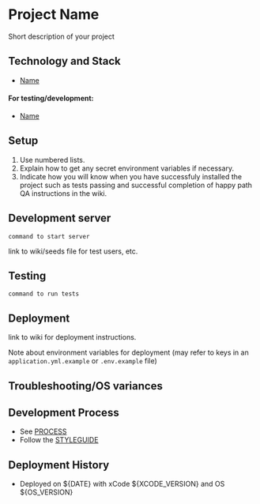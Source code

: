 # Project Name

Short description of your project

## Technology and Stack

- [Name](link_to_documentation)

#### For testing/development:

- [Name](link_to_documentation)

## Setup

1. Use numbered lists.
1. Explain how to get any secret environment variables if necessary.
1. Indicate how you will know when you have successfuly installed the project such as tests passing and successful completion of happy path QA instructions in the wiki.

## Development server

`command to start server`

link to wiki/seeds file for test users, etc.

## Testing

`command to run tests`

## Deployment

link to wiki for deployment instructions.

Note about environment variables for deployment (may refer to keys in an `application.yml.example` or `.env.example` file)

## Troubleshooting/OS variances

## Development Process
- See [PROCESS](PROCESS.md)
- Follow the [STYLEGUIDE](STYLEGUIDE.md)

## Deployment History

- Deployed on ${DATE} with xCode ${XCODE_VERSION} and OS ${OS_VERSION}

